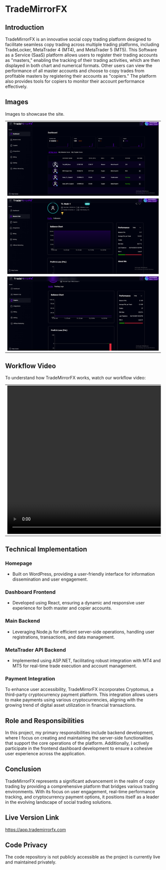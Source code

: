 # TradeMirrorFX
## Introduction
TradeMirrorFX is an innovative social copy trading platform designed to facilitate seamless copy trading across multiple trading platforms, including TradeLocker, MetaTrader 4 (MT4), and MetaTrader 5 (MT5). This Software as a Service (SaaS) platform allows users to register their trading accounts as "masters," enabling the tracking of their trading activities, which are then displayed in both chart and numerical formats. Other users can view the performance of all master accounts and choose to copy trades from profitable masters by registering their accounts as "copiers." The platform also provides tools for copiers to monitor their account performance effectively.

## Images
Images to showcase the site.

<table>
  <tr>
    <td align = "center">
      <img src="./assets/dashboard_home.PNG"/>
    </td>
  </tr>
  <tr>
    <td align = "center">
      <img src="./assets/masteraccount_chart.PNG"/>
    </td>
  </tr>

  <tr>
    <td align = "center">
      <img src="./assets/copier_chart.PNG"/>
    </td>
  </tr>

</table>

## Workflow Video
To understand how TradeMirrorFX works, watch our workflow video:

<table>
  <tr>
    <td align = "center">
      <video width="640" height="480" controls>
        <source src="./assets/trademirrorfx-copytrading-mt5-mt4-tradelocker.mp4" type="video/mp4">
      </video>
    </td>
  </tr>
</table>

## Technical Implementation
### Homepage
- Built on WordPress, providing a user-friendly interface for information dissemination and user engagement.

### Dashboard Frontend
- Developed using React, ensuring a dynamic and responsive user experience for both master and copier accounts.

### Main Backend
- Leveraging Node.js for efficient server-side operations, handling user registrations, transactions, and data management.

### MetaTrader API Backend
- Implemented using ASP.NET, facilitating robust integration with MT4 and MT5 for real-time trade execution and account management.

### Payment Integration
To enhance user accessibility, TradeMirrorFX incorporates Cryptomus, a third-party cryptocurrency payment platform. This integration allows users to make payments using various cryptocurrencies, aligning with the growing trend of digital asset utilization in financial transactions.

## Role and Responsibilities
In this project, my primary responsibilities include backend development, where I focus on creating and maintaining the server-side functionalities that support the core operations of the platform. Additionally, I actively participate in the frontend dashboard development to ensure a cohesive user experience across the application.

## Conclusion
TradeMirrorFX represents a significant advancement in the realm of copy trading by providing a comprehensive platform that bridges various trading environments. With its focus on user engagement, real-time performance tracking, and cryptocurrency payment options, it positions itself as a leader in the evolving landscape of social trading solutions.

## Live Version Link
https://app.trademirrorfx.com

## Code Privacy
The code repository is not publicly accessible as the project is currently live and maintained privately.
